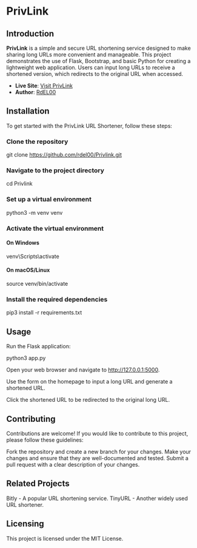 # PrivLink

## Introduction

**PrivLink** is a simple and secure URL shortening service designed to make sharing long URLs more convenient and manageable. This project demonstrates the use of Flask, Bootstrap, and basic Python for creating a lightweight web application. Users can input long URLs to receive a shortened version, which redirects to the original URL when accessed.

- **Live Site**: [Visit PrivLink](https://privlink.onrender.com/)
- **Author**: [RdEL00](https://www.linkedin.com)


## Installation

To get started with the PrivLink URL Shortener, follow these steps:


### Clone the repository
git clone https://github.com/rdel00/Privlink.git

### Navigate to the project directory
cd Privlink

### Set up a virtual environment
python3 -m venv venv

### Activate the virtual environment
#### On Windows
venv\Scripts\activate
#### On macOS/Linux
source venv/bin/activate

### Install the required dependencies
pip3 install -r requirements.txt

## Usage
Run the Flask application:

python3 app.py

Open your web browser and navigate to http://127.0.0.1:5000.

Use the form on the homepage to input a long URL and generate a shortened URL.

Click the shortened URL to be redirected to the original long URL.

## Contributing

Contributions are welcome! If you would like to contribute to this project, please follow these guidelines:

Fork the repository and create a new branch for your changes.
Make your changes and ensure that they are well-documented and tested.
Submit a pull request with a clear description of your changes.

## Related Projects

Bitly - A popular URL shortening service.
TinyURL - Another widely used URL shortener.

## Licensing

This project is licensed under the MIT License.
